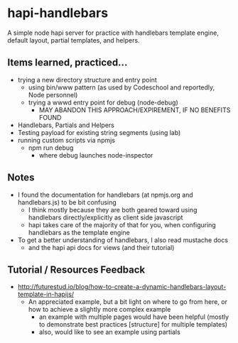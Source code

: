 # hapi-handlebars
A simple node hapi server for practice with handlebars template engine, default layout, partial templates, and helpers.

## Items learned, practiced...
* trying a new directory structure and entry point
    - using bin/www pattern (as used by Codeschool and reportedly, Node personnel)
    - trying a wwwd entry point for debug (node-debug)
        + MAY ABANDON THIS APPROACH/EXPIREMENT, IF NO BENEFITS FOUND
* Handlebars, Partials and Helpers
* Testing payload for existing string segments (using lab)
* running custom scripts via npmjs
    - npm run debug 
        + where debug launches node-inspector

## Notes
* I found the documentation for handlebars (at npmjs.org and handlebars.js) to be bit confusing
    - I think mostly because they are both geared toward using handlebars directly/explicitly as client side javascript
    - hapi takes care of the majority of that for you, when configuring handlebars as the template engine
* To get a better understanding of handlebars, I also read mustache docs 
    - and the hapi api docs for views (and their tutorial)

## Tutorial / Resources Feedback
* http://futurestud.io/blog/how-to-create-a-dynamic-handlebars-layout-template-in-hapijs/
    * An appreciated example, but a bit light on where to go from here, or how to achieve a slightly more complex example
        * an example with multiple pages would have been helpful (mostly to demonstrate best practices [structure] for multiple templates)
        * also, would like to see an example using partials
    
